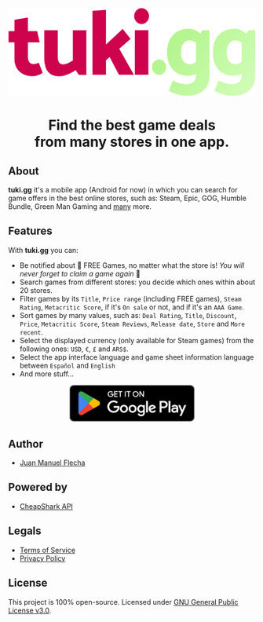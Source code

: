 <p align="center">
  <img src="https://github.com/flechajm/tuki.gg/blob/main/docs/images/logo.png" height="180px">
</p>

<h1 align="center">Find the best game deals<br />from many stores in one app.</h1>

## About
**tuki.gg** it's a mobile app (Android for now) in which you can search for game offers in the best online stores, such as: Steam, Epic, GOG, Humble Bundle, Green Man Gaming and <ins>many</ins> more.

## Features
With **tuki.gg** you can:
- Be notified about 🎁 FREE Games, no matter what the store is! _You will never forget to claim a game again_ 🤩
- Search games from different stores: you decide which ones within about 20 stores.
- Filter games by its `Title`, `Price range` (including FREE games), `Steam Rating`, `Metacritic Score`, if it's `On sale` or not, and if it's an `AAA Game`.
- Sort games by many values, such as: `Deal Rating`, `Title`, `Discount`, `Price`, `Metacritic Score`, `Steam Reviews`, `Release date`, `Store` and `More recent`.
- Select the displayed currency (only available for Steam games) from the following ones: `USD`, `€`, `£` and `ARS$`.
- Select the app interface language and game sheet information language between `Español` and `English`
- And more stuff...

<p align="center">
  <img src="https://github.com/flechajm/tuki.gg/blob/main/docs/images/google-play-badge.png" width="256px">
</p>

## Author
- [Juan Manuel Flecha](https://flechajm.github.io)  

## Powered by
- [CheapShark API](https://apidocs.cheapshark.com)  

## Legals
- [Terms of Service](https://flechajm.github.io/tuki.gg/tos)  
- [Privacy Policy](https://flechajm.github.io/tuki.gg/privacypolicy)

## License
This project is 100% open-source. Licensed under [GNU General Public License v3.0](https://github.com/flechajm/tuki.gg/blob/main/LICENSE).
